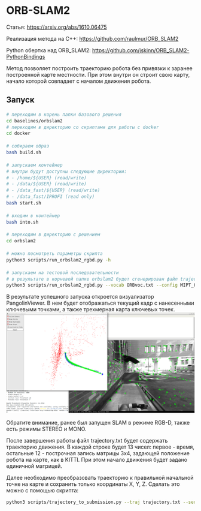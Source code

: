 # ORB-SLAM2

Статья: https://arxiv.org/abs/1610.06475

Реализация метода на C++: https://github.com/raulmur/ORB_SLAM2

Python обертка над ORB_SLAM2: https://github.com/jskinn/ORB_SLAM2-PythonBindings

Метод позволяет построить траекторию робота без привязки к заранее построенной карте местности. При этом внутри он строит свою карту, начало которой совпадает с началом движения робота.

## Запуск

```bash
# переходим в корень папки базового решения
cd baselines/orbslam2
# переходим в директорию со скриптами для работы с docker
cd docker

# собираем образ
bash build.sh

# запускаем контейнер
# внутри будут доступны следующие директории:
# - /home/${USER} (read/write)
# - /data/${USER} (read/write)
# - /data_fast/${USER} (read/write)
# - /data_fast/IPROFI (read only)
bash start.sh

# входим в контейнер
bash into.sh

# переходим в директорию с решением
cd orbslam2

# можно посмотреть параметры скрипта
python3 scripts/run_orbslam2_rgbd.py -h

# запускаем на тестовой последовательности
# в результате в корневой папке orbslam2 будет сгенерирован файл trajectory.txt с траекторией робота
python3 scripts/run_orbslam2_rgbd.py --vocab ORBvoc.txt --config MIPT_Husky.yaml --seq /data_fast/IPROFI/test/2021-03-27-03-30-47/
```

В результате успешного запуска откроется визуализатор PangolinViewer. В нем будет отображаться текущий кадр с нанесенными ключевыми точками, а также трехмерная карта ключевых точек.
![pangolin](imgs/pangolin.png)

Обратите внимание, ранее был запущен SLAM в режиме RGB-D, также есть режимы STEREO и MONO.

После завершения работы файл trajectory.txt будет содержать траекторию движения. В каждой строке будет 13 чисел: первое - время, остальные 12 - построчная запись матрицы 3x4, задающей положение робота на карте, как в KITTI. При этом начало движения будет задано единичной матрицей.

Далее необходимо преобразовать траекторию к правильной начальной точке на карте и сохранить только координаты X, Y, Z. Сделать это можно с помощью скрипта:

```bash
python3 scripts/trajectory_to_submission.py --traj trajectory.txt --seq /data_fast/IPROFI/test/2021-03-27-03-30-47/
```
